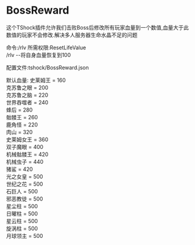 # BossReward
这个TShock插件允许我们击败Boss后修改所有玩家血量到一个数值,血量大于此数值的玩家不会修改.解决多人服务器生命水晶不足的问题

命令:/rlv 所需权限:ResetLifeValue</br>
/rlv  --将自身血量恢复到100

配置文件:tshock/BossReward.json

默认血量:
史莱姆王   = 160</br>
克苏鲁之眼 = 200</br>
克苏鲁之脑 = 220</br>
世界吞噬者 = 240</br>
蜂后       = 280</br>
骷髅王     = 260</br>
鹿角怪     = 220</br>
肉山       = 320</br>
史莱姆女王 = 360</br>
双子魔眼   = 400</br>
机械骷髅王 = 420</br>
机械虫子   = 440</br>
猪鲨       = 420</br>
光之女皇   = 500</br>
世纪之花   = 500</br>
石巨人     = 500</br>
邪恶教徒   = 500</br>
星尘柱     = 500</br>
日曜柱     = 500</br>
星云柱     = 500</br>
旋涡柱     = 500</br>
月球领主   = 500</br>
